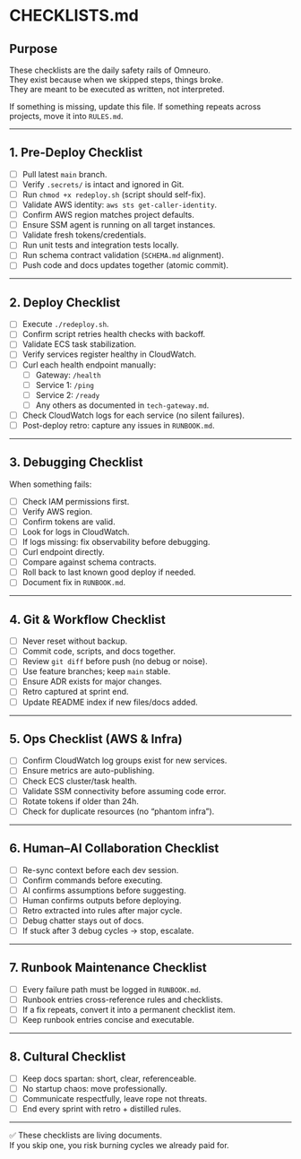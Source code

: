# CHECKLISTS.md

## Purpose
These checklists are the daily safety rails of Omneuro.  
They exist because when we skipped steps, things broke.  
They are meant to be executed as written, not interpreted.  

If something is missing, update this file. If something repeats across projects, move it into `RULES.md`.  

---

## 1. Pre-Deploy Checklist

- [ ] Pull latest `main` branch.  
- [ ] Verify `.secrets/` is intact and ignored in Git.  
- [ ] Run `chmod +x redeploy.sh` (script should self-fix).  
- [ ] Validate AWS identity: `aws sts get-caller-identity`.  
- [ ] Confirm AWS region matches project defaults.  
- [ ] Ensure SSM agent is running on all target instances.  
- [ ] Validate fresh tokens/credentials.  
- [ ] Run unit tests and integration tests locally.  
- [ ] Run schema contract validation (`SCHEMA.md` alignment).  
- [ ] Push code and docs updates together (atomic commit).  

---

## 2. Deploy Checklist

- [ ] Execute `./redeploy.sh`.  
- [ ] Confirm script retries health checks with backoff.  
- [ ] Validate ECS task stabilization.  
- [ ] Verify services register healthy in CloudWatch.  
- [ ] Curl each health endpoint manually:
  - [ ] Gateway: `/health`
  - [ ] Service 1: `/ping`
  - [ ] Service 2: `/ready`
  - [ ] Any others as documented in `tech-gateway.md`.  
- [ ] Check CloudWatch logs for each service (no silent failures).  
- [ ] Post-deploy retro: capture any issues in `RUNBOOK.md`.  

---

## 3. Debugging Checklist

When something fails:

- [ ] Check IAM permissions first.  
- [ ] Verify AWS region.  
- [ ] Confirm tokens are valid.  
- [ ] Look for logs in CloudWatch.  
- [ ] If logs missing: fix observability before debugging.  
- [ ] Curl endpoint directly.  
- [ ] Compare against schema contracts.  
- [ ] Roll back to last known good deploy if needed.  
- [ ] Document fix in `RUNBOOK.md`.  

---

## 4. Git & Workflow Checklist

- [ ] Never reset without backup.  
- [ ] Commit code, scripts, and docs together.  
- [ ] Review `git diff` before push (no debug or noise).  
- [ ] Use feature branches; keep `main` stable.  
- [ ] Ensure ADR exists for major changes.  
- [ ] Retro captured at sprint end.  
- [ ] Update README index if new files/docs added.  

---

## 5. Ops Checklist (AWS & Infra)

- [ ] Confirm CloudWatch log groups exist for new services.  
- [ ] Ensure metrics are auto-publishing.  
- [ ] Check ECS cluster/task health.  
- [ ] Validate SSM connectivity before assuming code error.  
- [ ] Rotate tokens if older than 24h.  
- [ ] Check for duplicate resources (no “phantom infra”).  

---

## 6. Human–AI Collaboration Checklist

- [ ] Re-sync context before each dev session.  
- [ ] Confirm commands before executing.  
- [ ] AI confirms assumptions before suggesting.  
- [ ] Human confirms outputs before deploying.  
- [ ] Retro extracted into rules after major cycle.  
- [ ] Debug chatter stays out of docs.  
- [ ] If stuck after 3 debug cycles → stop, escalate.  

---

## 7. Runbook Maintenance Checklist

- [ ] Every failure path must be logged in `RUNBOOK.md`.  
- [ ] Runbook entries cross-reference rules and checklists.  
- [ ] If a fix repeats, convert it into a permanent checklist item.  
- [ ] Keep runbook entries concise and executable.  

---

## 8. Cultural Checklist

- [ ] Keep docs spartan: short, clear, referenceable.  
- [ ] No startup chaos: move professionally.  
- [ ] Communicate respectfully, leave rope not threats.  
- [ ] End every sprint with retro + distilled rules.  

---

✅ These checklists are living documents.  
If you skip one, you risk burning cycles we already paid for.  